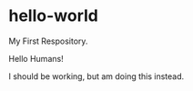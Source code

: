 # hello-world
My First Respository.

Hello Humans!

I should be working, but am doing this instead.
